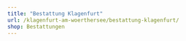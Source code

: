 ```yaml
---
title: "Bestattung Klagenfurt"
url: /klagenfurt-am-woerthersee/bestattung-klagenfurt/
shop: Bestattungen
---
```

